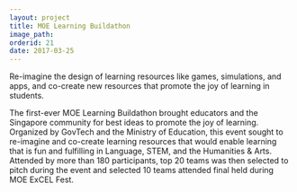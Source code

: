 ```yaml
---
layout: project
title: MOE Learning Buildathon
image_path: 
orderid: 21
date: 2017-03-25
---
```

Re-imagine the design of learning resources like games, simulations, and apps, and co-create new resources that promote the joy of learning in students.
<!--more-->

The first-ever MOE Learning Buildathon brought educators and the Singapore community for best ideas to promote the joy of learning. Organized by GovTech and the Ministry of Education, this event sought to re-imagine and co-create learning resources that would enable learning that is fun and fulfilling in Language, STEM, and the Humanities & Arts. Attended by more than 180 participants, top 20 teams was then selected to pitch during the event and selected 10 teams attended final held during MOE ExCEL Fest.

 




